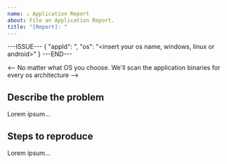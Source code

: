 ```yaml
---
name: ⚠️ Application Report
about: File an Application Report.
title: "[Report]: "
---
```


---ISSUE---
{
"appId": "<insert appid only from community repository>,
"os": "<insert your os name, windows, linux or android>"
}
---END---

<-- No matter what OS you choose. We'll scan the application binaries for every os architecture -->

## Describe the problem

Lorem ipsum...

## Steps to reproduce

Lorem ipsum...
